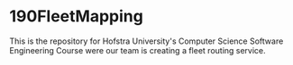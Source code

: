 # 190FleetMapping
This is the repository for Hofstra University's Computer Science Software Engineering Course were our team is creating a fleet routing service.
